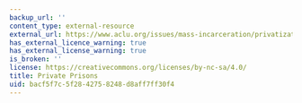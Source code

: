 ```yaml
---
backup_url: ''
content_type: external-resource
external_url: https://www.aclu.org/issues/mass-incarceration/privatization-criminal-justice/private-prisons?redirect=prisoners-rights/private-prisons
has_external_licence_warning: true
has_external_license_warning: true
is_broken: ''
license: https://creativecommons.org/licenses/by-nc-sa/4.0/
title: Private Prisons
uid: bacf5f7c-5f28-4275-8248-d8aff7ff30f4
---
```


